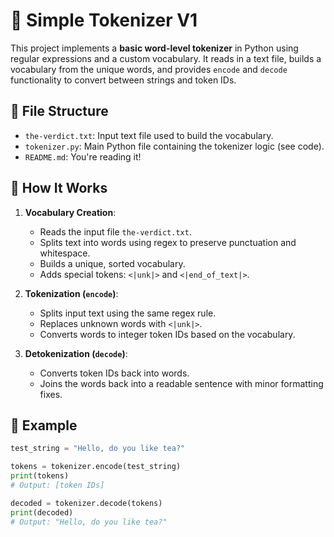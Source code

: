 # 🧠 Simple Tokenizer V1

This project implements a **basic word-level tokenizer** in Python using regular expressions and a custom vocabulary. It reads in a text file, builds a vocabulary from the unique words, and provides `encode` and `decode` functionality to convert between strings and token IDs.

## 📄 File Structure

- `the-verdict.txt`: Input text file used to build the vocabulary.
- `tokenizer.py`: Main Python file containing the tokenizer logic (see code).
- `README.md`: You're reading it!

## 🚀 How It Works

1. **Vocabulary Creation**:
   - Reads the input file `the-verdict.txt`.
   - Splits text into words using regex to preserve punctuation and whitespace.
   - Builds a unique, sorted vocabulary.
   - Adds special tokens: `<|unk|>` and `<|end_of_text|>`.

2. **Tokenization (`encode`)**:
   - Splits input text using the same regex rule.
   - Replaces unknown words with `<|unk|>`.
   - Converts words to integer token IDs based on the vocabulary.

3. **Detokenization (`decode`)**:
   - Converts token IDs back into words.
   - Joins the words back into a readable sentence with minor formatting fixes.

## 🧪 Example

```python
test_string = "Hello, do you like tea?"

tokens = tokenizer.encode(test_string)
print(tokens)
# Output: [token IDs]

decoded = tokenizer.decode(tokens)
print(decoded)
# Output: "Hello, do you like tea?"
